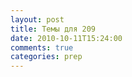 ```yaml
---
layout: post
title: Темы для 209
date: 2010-10-11T15:24:00
comments: true
categories: prep
---
```


